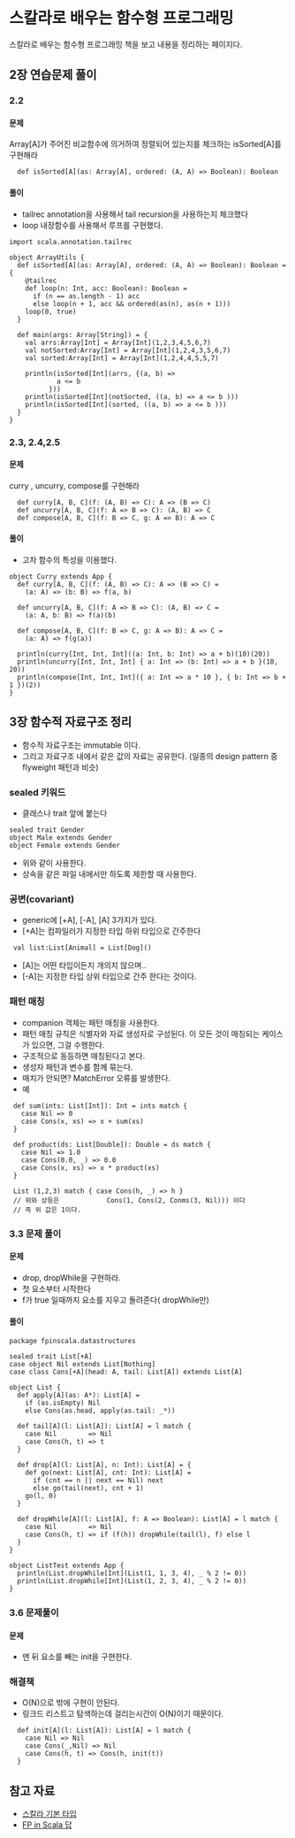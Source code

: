 # 스칼라로 배우는 함수형 프로그래밍

스칼라로 배우는 함수형 프로그래밍 책을 보고 내용을 정리하는 페이지다.


## 2장 연습문제 풀이 ##

### 2.2 ###
#### 문제 ####
Array[A]가 주어진 비교함수에 의거하여 정렬되어 있는지를 체크하는 isSorted[A]를 구현해라
```
  def isSorted[A](as: Array[A], ordered: (A, A) => Boolean): Boolean
```

#### 풀이 ####
* tailrec annotation을 사용해서 tail recursion을 사용하는지 체크했다
* loop 내장함수를 사용해서 루프를 구현했다.
```
import scala.annotation.tailrec

object ArrayUtils {
  def isSorted[A](as: Array[A], ordered: (A, A) => Boolean): Boolean = {
    @tailrec
    def loop(n: Int, acc: Boolean): Boolean = 
      if (n == as.length - 1) acc 
      else loop(n + 1, acc && ordered(as(n), as(n + 1)))
    loop(0, true)
  }

  def main(args: Array[String]) = {
    val arrs:Array[Int] = Array[Int](1,2,3,4,5,6,7)
    val notSorted:Array[Int] = Array[Int](1,2,4,3,5,6,7)
    val sorted:Array[Int] = Array[Int](1,2,4,4,5,5,7)
    
    println(isSorted[Int](arrs, {(a, b) =>
            a <= b 
          }))
    println(isSorted[Int](notSorted, ((a, b) => a <= b )))
    println(isSorted[Int](sorted, ((a, b) => a <= b )))
  }
}
```


### 2.3, 2.4,2.5 ###
#### 문제 ####
curry , uncurry, compose를 구현해라
```
  def curry[A, B, C](f: (A, B) => C): A => (B => C) 
  def uncurry[A, B, C](f: A => B => C): (A, B) => C 
  def compose[A, B, C](f: B => C, g: A => B): A => C
```
#### 풀이 ####
* 고차 함수의 특성을 이용했다.

```
object Curry extends App {
  def curry[A, B, C](f: (A, B) => C): A => (B => C) =
    (a: A) => (b: B) => f(a, b)

  def uncurry[A, B, C](f: A => B => C): (A, B) => C =
    (a: A, b: B) => f(a)(b)

  def compose[A, B, C](f: B => C, g: A => B): A => C =
    (a: A) => f(g(a))

  println(curry[Int, Int, Int]((a: Int, b: Int) => a + b)(10)(20))
  println(uncurry[Int, Int, Int] { a: Int => (b: Int) => a + b }(10, 20))
  println(compose[Int, Int, Int]({ a: Int => a * 10 }, { b: Int => b + 1 })(2))
}
```

## 3장 함수적 자료구조 정리 ##
* 함수적 자료구조는 immutable 이다.
* 그리고 자료구조 내에서 같은 값의 자료는 공유한다. (일종의 design pattern 중 flyweight 패턴과 비슷)

### sealed 키워드 ###
* 클래스나 trait 앞에 붙는다
```
sealed trait Gender
object Male extends Gender
object Female extends Gender
```
* 위와 같이 사용한다. 
* 상속을 같은 파일 내에서만 하도록 제한할 때 사용한다.

### 공변(covariant) ###
* generic에 [+A], [-A], [A] 3가지가 있다.
* [+A]는 컴파일러가 지정한 타입 하위 타입으로 간주한다
```
 val list:List[Animal] = List[Dog]()
```
* [A]는 어떤 타입이든지 개의치 않으며..
* [-A]는 지정한 타입 상위 타입으로 간주 한다는 것이다.


### 패턴 매칭 ###
* companion 객체는 패턴 매칭을 사용한다.
* 패턴 매칭 규칙은 식별자와 자료 생성자로 구성된다. 이 모든 것이 매칭되는 케이스가 있으면, 그걸 수행한다.
* 구조적으로 동등하면 매칭된다고 본다.
* 생성자 패턴과 변수를 함께 묶는다. 
* 매치가 안되면? MatchError 오류를 발생한다. 
* 예
```
 def sum(ints: List[Int]): Int = ints match {
   case Nil => 0
   case Cons(x, xs) => x + sum(xs)
 }
 
 def product(ds: List[Double]): Double = ds match {
   case Nil => 1.0
   case Cons(0.0, _) => 0.0
   case Cons(x, xs) => x * product(xs)
 }
 
 List (1,2,3) match { case Cons(h, _) => h }
 // 위와 상등은            Cons(1, Cons(2, Conms(3, Nil))) 이다
 // 즉 위 값은 1이다.
```

### 3.3 문제 풀이 ###
#### 문제 ####
* drop, dropWhile을 구현하라.
* 첫 요소부터 시작한다
* f가 true 일때까지 요소를 지우고 돌려준다( dropWhile만)
#### 풀이 ####
```
package fpinscala.datastructures

sealed trait List[+A]
case object Nil extends List[Nothing]
case class Cons[+A](head: A, tail: List[A]) extends List[A]

object List {
  def apply[A](as: A*): List[A] =
    if (as.isEmpty) Nil
    else Cons(as.head, apply(as.tail: _*))

  def tail[A](l: List[A]): List[A] = l match {
    case Nil        => Nil
    case Cons(h, t) => t
  }

  def drop[A](l: List[A], n: Int): List[A] = {
    def go(next: List[A], cnt: Int): List[A] = 
      if (cnt == n || next == Nil) next
      else go(tail(next), cnt + 1)    
    go(l, 0)
  }  

  def dropWhile[A](l: List[A], f: A => Boolean): List[A] = l match {
    case Nil        => Nil
    case Cons(h, t) => if (f(h)) dropWhile(tail(l), f) else l
  }
}

object ListTest extends App {
  println(List.dropWhile[Int](List(1, 1, 3, 4), _ % 2 != 0))
  println(List.dropWhile[Int](List(1, 2, 3, 4), _ % 2 != 0))
}
```

### 3.6 문제풀이 
#### 문제
* 맨 뒤 요소를 빼는 init을 구현한다. 
### 해결책
* O(N)으로 밖에 구현이 안된다. 
* 링크드 리스트고 탐색하는데 걸리는시간이 O(N)이기 때문이다. 
```
  def init[A](l: List[A]): List[A] = l match {
    case Nil => Nil
    case Cons(_,Nil) => Nil
    case Cons(h, t) => Cons(h, init(t))
  }
```



## 참고 자료 
* [스칼라 기본 타입](https://twitter.github.io/scala_school/ko/type-basics.html)
* [FP in Scala 답](https://github.com/fpinscala/fpinscala)
